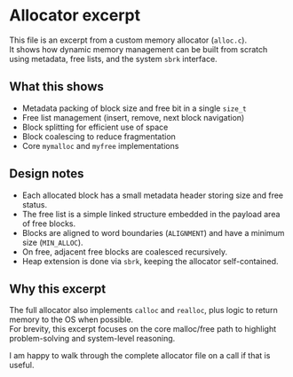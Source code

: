 # Allocator excerpt

This file is an excerpt from a custom memory allocator (`alloc.c`).  
It shows how dynamic memory management can be built from scratch using metadata, free lists, and the system `sbrk` interface.

## What this shows
* Metadata packing of block size and free bit in a single `size_t`
* Free list management (insert, remove, next block navigation)
* Block splitting for efficient use of space
* Block coalescing to reduce fragmentation
* Core `mymalloc` and `myfree` implementations

## Design notes
* Each allocated block has a small metadata header storing size and free status.
* The free list is a simple linked structure embedded in the payload area of free blocks.
* Blocks are aligned to word boundaries (`ALIGNMENT`) and have a minimum size (`MIN_ALLOC`).
* On free, adjacent free blocks are coalesced recursively.
* Heap extension is done via `sbrk`, keeping the allocator self-contained.

## Why this excerpt
The full allocator also implements `calloc` and `realloc`, plus logic to return memory to the OS when possible.  
For brevity, this excerpt focuses on the core malloc/free path to highlight problem-solving and system-level reasoning.

I am happy to walk through the complete allocator file on a call if that is useful.
